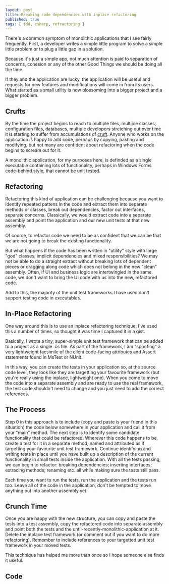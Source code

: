 ```yaml
---
layout: post
title: Breaking code dependencies with inplace refactoring
published: true
tags: [ tdd, csharp, refractoring ]
---
```


There's a common symptom of monolithic applications that I see fairly 
frequently. First, a developer writes a simple little program to solve a 
simple little problem or to plug a little gap in a solution.

Because it's just a simple app, not much attention is paid to separation 
of concerns, cohesion or any of the other Good Things we should be doing 
all the time.

If they and the application are lucky, the application will be useful and 
requests for new features and modifications will come in from its users. 
What started as a small utility is now blossoming into a bigger project and 
a bigger problem.

## Crufts
By the time the project begins to reach to multiple files, multiple classes, 
configuration files, databases, multiple developers stretching out over time 
it is starting to suffer from accumulations of [cruft](http://en.wikipedia.org/wiki/Cruft). 
Anyone who works on the application is happy to add code, perhaps by copying, 
pasting and modifying, but not many are confident about refactoring when the 
code begins to scream out for it.

A monolithic application, for my purposes here, is definded as a single executable 
containing lots of functionality, perhaps in Windows Forms code-behind style, 
that cannot be unit tested. 

## Refactoring
Refactoring this kind of application can be challenging because you want 
to identify repeated pattens in the code and extract them into separate methods 
or classes, break out dependencies, factor out interfaces, separate concerns. 
Classically, we would extract code into a separate assembly and point the 
application and our new unit tests at that new assembly. 

Of course, to refactor code we need to be as confident that we can be that 
we are not going to break the existing functionality. 

But what happens if the code has been written in "utility" style with large "god" 
classes, implicit dependencies and mixed responsibilities? We may not be able 
to do a straight extract without breaking lots of dependent pieces or dragging 
along code which does not belong in the new "clean" assembly. Often, if UI 
and business logic are intertwingled in the same code, we don't want to bring 
the UI code with us into the new, refactored code. 

Add to this, the majority of the unit test frameworks I have used don't 
support testing code in executables.

## In-Place Refactoring

One way around this is to use an inplace refactoring technique. I've used this 
a number of times, so thought it was time I captured it in a gist. 

Basically, I wrote a tiny, super-simple unit test framework that can be added 
to a project as a single .cs file. As part of the framework, I am "spoofing" a 
very lightweight facsimile of the client code-facing attributes and Assert 
statements found in MsTest or NUnit. 

In this way, you can create the tests in your application so, at the source 
code level, they look like they are targetting your favourite framework (but 
you're really using the inplace, lightweight one). When you come to move the 
code into a separate assembly and are ready to use the real framework, the 
test code shouldn't need to change and you just need to add the correct references.
 
## The Process

Step 0 in this approach is to include (copy and paste is your friend in this situation) 
the code below somewhere in your application and call it from your "main" method. 
The next step is to identify some candidate functionality that could be refactored. Wherever this 
code happens to be, create a test for it in a separate method, named and attributed
as if targetting your favourite unit test framework. Continue identifying and writing tests
in place until you have built up a description of the current functionality in small tests 
inside the application. With all the tests passing, we can begin to refactor:
breaking dependencies; inserting interfaces; extracing methods; renaming etc. all while 
making sure the tests still pass. 

Each time you want to run the tests, run the application and the tests run too.
Leave all of the code in the application, don't be tempted to move anything out 
into another assembly yet.

## Crunch Time

Once you are happy with the new structure, you can copy and paste the tests into 
a test assembly, copy the refactored code into separate assembly and point both the 
tests and the until-recently-monolithic-application at it. Delete the inplace test 
framework (or comment out if you want to do more refactoring). Remember to include 
references to your targetted unit test framework in your moved tests.

This technique has helped me more than once so I hope someone else finds it useful.

## Code

<script src="https://gist.github.com/deejaygraham/758be0abcea99f122c4c.js"></script>

